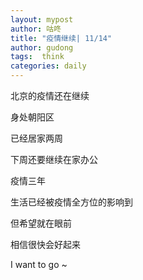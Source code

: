 ```yaml
---
layout: mypost
author: 咕咚
title: "疫情继续| 11/14"
author: gudong
tags:  think
categories: daily
---
```

北京的疫情还在继续

身处朝阳区

已经居家两周

下周还要继续在家办公

疫情三年

生活已经被疫情全方位的影响到

但希望就在眼前

相信很快会好起来

I want to go ~ 
